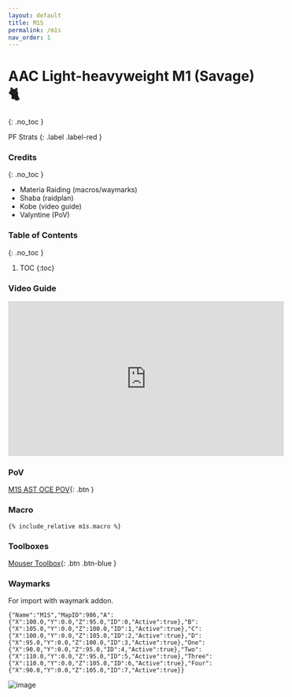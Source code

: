 ```yaml
---
layout: default
title: M1S
permalink: /m1s
nav_order: 1
---
```


# AAC Light-heavyweight M1 (Savage) 🐈
{: .no_toc }

PF Strats 
{: .label .label-red }

### Credits
{: .no_toc }
- Materia Raiding (macros/waymarks)
- Shaba (raidplan)
- Kobe (video guide)
- Valyntine (PoV)

### Table of Contents
{: .no_toc }

1. TOC
{:toc}

### Video Guide

<iframe width="560" height="315" src="https://www.youtube.com/embed/3NkfJduH750" title="YouTube video player" frameborder="0" allow="accelerometer; autoplay; clipboard-write; encrypted-media; gyroscope; picture-in-picture; web-share" allowfullscreen></iframe>

### PoV

[M1S AST OCE POV](https://www.youtube.com/watch?v=4nN8KSS2EGs){: .btn }

### Macro

```
{% include_relative m1s.macro %}
```

### Toolboxes

[Mouser Toolbox](https://raidplan.io/plan/bZmdPoU2lde6UbSu){: .btn .btn-blue }

### Waymarks
For import with waymark addon.

```
{"Name":"M1S","MapID":986,"A":{"X":100.0,"Y":0.0,"Z":95.0,"ID":0,"Active":true},"B":{"X":105.0,"Y":0.0,"Z":100.0,"ID":1,"Active":true},"C":{"X":100.0,"Y":0.0,"Z":105.0,"ID":2,"Active":true},"D":{"X":95.0,"Y":0.0,"Z":100.0,"ID":3,"Active":true},"One":{"X":90.0,"Y":0.0,"Z":95.0,"ID":4,"Active":true},"Two":{"X":110.0,"Y":0.0,"Z":95.0,"ID":5,"Active":true},"Three":{"X":110.0,"Y":0.0,"Z":105.0,"ID":6,"Active":true},"Four":{"X":90.0,"Y":0.0,"Z":105.0,"ID":7,"Active":true}}
```

![image](https://github.com/user-attachments/assets/a55f273d-9f7a-4d1f-93f5-66e9aeca3963)

